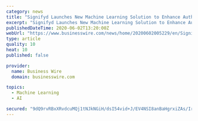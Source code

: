 ```yaml
---
category: news
title: "Signifyd Launches New Machine Learning Solution to Enhance Authorization-Stage Order Approvals for Enterprise Retailers"
excerpt: "Signifyd Launches New Machine Learning Solution to Enhance Authorization-Stage Order Approvals for Enterprise Retailers"
publishedDateTime: 2020-06-02T13:20:00Z
webUrl: "https://www.businesswire.com/news/home/20200602005229/en/Signifyd-Launches-New-Machine-Learning-Solution-Enhance"
type: article
quality: 10
heat: 10
published: false

provider:
  name: Business Wire
  domain: businesswire.com

topics:
  - Machine Learning
  - AI

secured: "9dQ9rvRBxXRvdcuMQj1tNJkNGiH/dsI54vid+J/EV4NSI8anBaHgrxiZAs/IrPtXfzNP4U0VaZ73LKR4sh9m85Bi7BGOx7j0X6sq4Ge0kH2HfgnlnMiomKPkj0BDDLS3FfZTQTijATnzngTtC2vuG6KaDtMyy/eadakMgSy/wzQikKgu3J1vmJwKNbxEOeR/P9NKxcRdVkLiEou9PPH5nmWARtcNsVRT+I5FRZNB9emKLLJK3e90+Wco51/YNMvPXOd+Ce6vG6dF0xeEhTCWBc8bF18y+4Am8GA9hzemQVrq8VEEPNwjiuO/xDADIYfV;grhqUG3kAwRefrApAgnqUg=="
---
```


